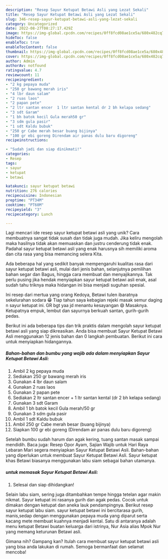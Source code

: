 ```yaml
---
description: "Resep Sayur Ketupat Betawi Asli yang Lezat Sekali"
title: "Resep Sayur Ketupat Betawi Asli yang Lezat Sekali"
slug: 346-resep-sayur-ketupat-betawi-asli-yang-lezat-sekali
category: Uncategorized
date: 2022-08-27T08:27:17.429Z
image: https://img-global.cpcdn.com/recipes/0ff8fcd08ae1ce5a/680x482cq70/sayur-ketupat-betawi-asli-foto-resep-utama.jpg
hideToc: false
enableToc: true
enableTocContent: false
thumbnail: https://img-global.cpcdn.com/recipes/0ff8fcd08ae1ce5a/680x482cq70/sayur-ketupat-betawi-asli-foto-resep-utama.jpg
cover: https://img-global.cpcdn.com/recipes/0ff8fcd08ae1ce5a/680x482cq70/sayur-ketupat-betawi-asli-foto-resep-utama.jpg
author: Admin
authorAv: notfound
ratingvalue: 4.7
reviewcount: 11
recipeingredient:
- "2 kg pepaya muda"
- "250 gr bawang merah iris"
- "4 lbr daun salam"
- "2 ruas laos"
- "2 papan pete"
- "2 ltr santan encer  1 ltr santan kental dr 2 bh kelapa sedang"
- "3 sdt Garam"
- "1 bh batok kecil Gula merah50 gr"
- "3 sdm gula pasir"
- "1 sdt Kaldu bubuk"
- "250 gr Cabe merah besar buang bijinya"
- "100 gr ebi goreng Direndam air panas dulu baru digoreng"
recipeinstructions:

- "Sudah jadi dan siap dinikmati!"
categories:
- Resep
tags:
- sayur
- ketupat
- betawi

katakunci: sayur ketupat betawi 
nutrition: 276 calories
recipecuisine: Indonesian
preptime: "PT34M"
cooktime: "PT60M"
recipeyield: "3"
recipecategory: Lunch

---
```





Lagi mencari ide resep sayur ketupat betawi asli yang unik? Cara membuatnya sangat tidak susah dan tidak juga mudah. Jika keliru mengolah maka hasilnya tidak akan memuaskan dan justru cenderung tidak enak. Padahal sayur ketupat betawi asli yang enak harusnya sih memiliki aroma dan cita rasa yang bisa memancing selera Kita.





Ada beberapa hal yang sedikit banyak mempengaruhi kualitas rasa dari sayur ketupat betawi asli, mulai dari jenis bahan, selanjutnya pemilihan bahan segar dan Bagus, hingga cara membuat dan menyajikannya. Tak perlu pusing jika hendak menyiapkan sayur ketupat betawi asli enak,      asal sudah tahu triknya maka hidangan ini bisa menjadi suguhan spesial.














Ini resep dari mertua yang orang Kedoya, Betawi tulen ibaratnya sekelurahan sodara 😁 Tiap tahun saya kebagian rejeki masak semur daging n sayur ketupat ini. GR bgt yaa jd menantu kesayangan 😄 Masaknya. Ketupatnya empuk, lembut dan sayurnya berkuah santan, gurih-gurih pedas.






Berikut ini ada beberapa tips dan trik praktis dalam mengolah sayur ketupat betawi asli yang siap dikreasikan. Anda bisa membuat Sayur Ketupat Betawi Asli menggunakan 12 jenis bahan dan 0 langkah pembuatan. Berikut ini cara untuk menyiapkan hidangannya.

<!--inarticleads1-->

##### Bahan-bahan dan bumbu yang wajib ada dalam menyiapkan Sayur Ketupat Betawi Asli:

1. Ambil 2 kg pepaya muda
1. Sediakan 250 gr bawang merah iris
1. Gunakan 4 lbr daun salam
1. Gunakan 2 ruas laos
1. Gunakan 2 papan pete
1. Sediakan 2 ltr santan encer + 1 ltr santan kental (dr 2 bh kelapa sedang)
1. Gunakan 3 sdt Garam
1. Ambil 1 bh batok kecil Gula merah/50 gr
1. Gunakan 3 sdm gula pasir
1. Ambil 1 sdt Kaldu bubuk
1. Ambil 250 gr Cabe merah besar (buang bijinya)
1. Siapkan 100 gr ebi goreng (Direndam air panas dulu baru digoreng)


Setelah bumbu sudah harum dan agak kering, tuang santan masak sampai mendidih. Baca juga: Resep Opor Ayam, Sajian Wajib untuk Hari Raya Lebaran Mari segera menyiapkan Sayur Ketupat Betawi Asli. Bahan-bahan yang diperlukan untuk membuat Sayur Ketupat Betawi Asli. Sayur ketupat khas Betawi biasanya menggunakan labu siam sebagai bahan utamanya. 

<!--inarticleads2-->

#####  untuk memasak Sayur Ketupat Betawi Asli:


1. Selesai dan siap dihidangkan!

Selain labu siam, sering juga ditambahkan tempe hingga tetelan agar makin nikmat. Sayur ketupat ini rasanya gurih dan agak pedas. Cocok untuk dimakan dengan ketupat dan aneka lauk pendampingnya. Berikut resep sayur ketupat labu siam. sayur ketupat betawi ini bercitarasa gurih, manis,sedap dengan menggunakan pepaya muda yang diparut serta kacang mete membuat kuahnya menjadi kental. Satu di antaranya adalah menu ketupat Betawi buatan keluarga dari istrinya, Nur Asia alias Mpok Nur yang memang keturunan Betawi asli. 

Gimana nih? Gampang kan? Itulah cara membuat sayur ketupat betawi asli yang bisa anda lakukan di rumah. Semoga bermanfaat dan selamat mencoba!
